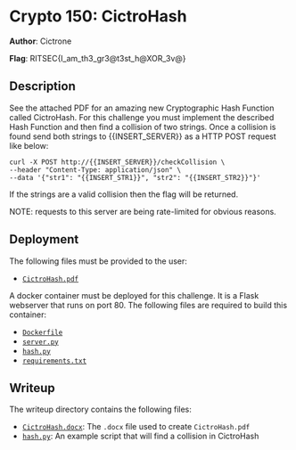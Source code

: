 # Crypto 150: CictroHash
**Author**: Cictrone  

**Flag**: RITSEC{I_am_th3_gr3@t3st_h@XOR_3v@}

## Description
See the attached PDF for an amazing new Cryptographic Hash Function called
CictroHash. For this challenge you must implement the described Hash Function
and then find a collision of two strings. Once a collision is found send both 
strings to {{INSERT_SERVER}} as a HTTP POST request like below:


```
curl -X POST http://{{INSERT_SERVER}}/checkCollision \
--header "Content-Type: application/json" \
--data '{"str1": "{{INSERT_STR1}}", "str2": "{{INSERT_STR2}}"}'
```

If the strings are a valid collision then the flag will be returned.

NOTE: requests to this server are being rate-limited for obvious reasons.

## Deployment
The following files must be provided to the user:
- [`CictroHash.pdf`](./CictroHash.pdf)

A docker container must be deployed for this challenge. It is a Flask webserver
that runs on port 80. The following files are required to build this container:
- [`Dockerfile`](./Dockerfile)
- [`server.py`](./server.py)
- [`hash.py`](./hash.py)
- [`requirements.txt`](./requirements.txt)

## Writeup
The writeup directory contains the following files:
- [`CictroHash.docx`](./writeup/CictroHash.docx): The `.docx` file used to
  create `CictroHash.pdf`
- [`hash.py`](./writeup/hash.py): An example script that will find a collision
  in CictroHash